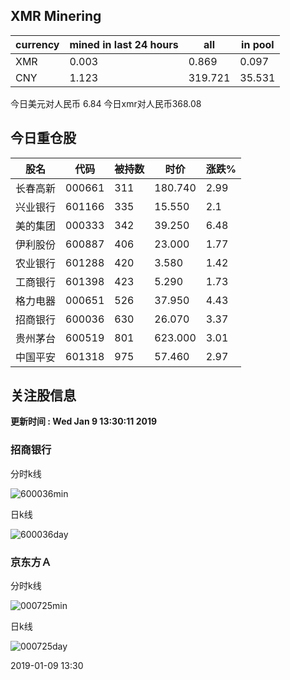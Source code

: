 ## XMR Minering

|currency|mined in last 24 hours|all|in pool|
|---|---|---|---|
|XMR|0.003|0.869|0.097|
|CNY|1.123|319.721|35.531|

今日美元对人民币 6.84	今日xmr对人民币368.08


## 今日重仓股 

|股名|代码|被持数|时价|涨跌%|
|---|---|---|---|---|
|长春高新|000661|311|180.740|2.99|
|兴业银行|601166|335|15.550|2.1|
|美的集团|000333|342|39.250|6.48|
|伊利股份|600887|406|23.000|1.77|
|农业银行|601288|420|3.580|1.42|
|工商银行|601398|423|5.290|1.73|
|格力电器|000651|526|37.950|4.43|
|招商银行|600036|630|26.070|3.37|
|贵州茅台|600519|801|623.000|3.01|
|中国平安|601318|975|57.460|2.97|

## 关注股信息
**更新时间 : Wed Jan  9 13:30:11 2019**
### 招商银行 
分时k线

![600036min](http://image.sinajs.cn/newchart/min/n/sh600036.gif)

日k线

![600036day](http://image.sinajs.cn/newchart/daily/n/sh600036.gif)

### 京东方Ａ 
分时k线

![000725min](http://image.sinajs.cn/newchart/min/n/sz000725.gif)

日k线

![000725day](http://image.sinajs.cn/newchart/daily/n/sz000725.gif)

2019-01-09 13:30